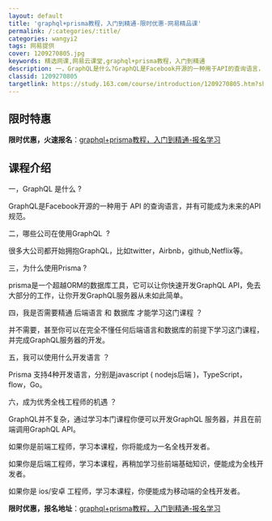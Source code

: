 ```yaml
---
layout: default
title: 'graphql+prisma教程，入门到精通-限时优惠-网易精品课'
permalink: /:categories/:title/
categories: wangyi2
tags: 网易提供
cover: 1209270805.jpg
keywords: 精选网课,网易云课堂,graphql+prisma教程，入门到精通
description: 一，GraphQL是什么?GraphQL是Facebook开源的一种用于API的查询语言，并有可能成为未来的API规范。
classid: 1209270805
targetlink: https://study.163.com/course/introduction/1209270805.htm?share=1&shareId=1025206652&utm_campaign=share&utm_medium=iphoneShare&utm_source=&utm_u=1025206652
---
```


## 限时特惠

**限时优惠，火速报名**：[graphql+prisma教程，入门到精通-报名学习](https://study.163.com/course/introduction/1209270805.htm?share=1&shareId=1025206652&utm_campaign=share&utm_medium=iphoneShare&utm_source=&utm_u=1025206652)

## 课程介绍

一，GraphQL 是什么 ?



GraphQL是Facebook开源的一种用于 API 的查询语言，并有可能成为未来的API规范。



二，哪些公司在使用GraphQL  ?



很多大公司都开始拥抱GraphQL，比如twitter，Airbnb，github,Netflix等。



三，为什么使用Prisma ?



prisma是一个超越ORM的数据库工具，它可以让你快速开发GraphQL API，免去大部分的工作，让你开发GraphQL服务器从未如此简单。



四，我是否需要精通 后端语言 和 数据库 才能学习这门课程 ？



并不需要，甚至你可以在完全不懂任何后端语言和数据库的前提下学习这门课程，并完成GraphQL服务器的开发。



五，我可以使用什么开发语言 ？



Prisma 支持4种开发语言，分别是javascript ( nodejs后端 )，TypeScript，flow，Go。



六，成为优秀全栈工程师的机遇 ？



GraphQL并不复杂，通过学习本门课程你便可以开发GraphQL 服务器，并且在前端调用GraphQL API。



如果你是前端工程师，学习本课程，你将能成为一名全栈开发者。



如果你是后端工程师，学习本课程，再稍加学习些前端基础知识，便能成为全栈开发者。



如果你是 ios/安卓 工程师，学习本课程，你便能成为移动端的全栈开发者。

**限时优惠，报名地址**：[graphql+prisma教程，入门到精通-报名学习](https://study.163.com/course/introduction/1209270805.htm?share=1&shareId=1025206652&utm_campaign=share&utm_medium=iphoneShare&utm_source=&utm_u=1025206652)

